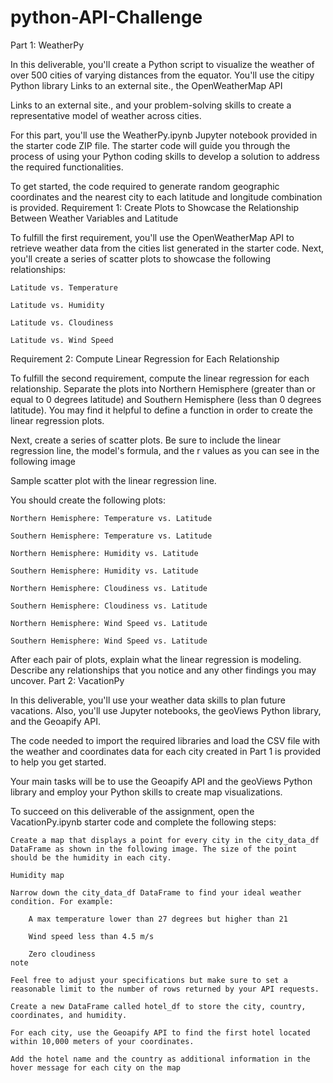# python-API-Challenge

Part 1: WeatherPy

In this deliverable, you'll create a Python script to visualize the weather of over 500 cities of varying distances from the equator. You'll use the citipy Python library
Links to an external site., the OpenWeatherMap API

Links to an external site., and your problem-solving skills to create a representative model of weather across cities.

For this part, you'll use the WeatherPy.ipynb Jupyter notebook provided in the starter code ZIP file. The starter code will guide you through the process of using your Python coding skills to develop a solution to address the required functionalities.

To get started, the code required to generate random geographic coordinates and the nearest city to each latitude and longitude combination is provided.
Requirement 1: Create Plots to Showcase the Relationship Between Weather Variables and Latitude

To fulfill the first requirement, you'll use the OpenWeatherMap API to retrieve weather data from the cities list generated in the starter code. Next, you'll create a series of scatter plots to showcase the following relationships:

    Latitude vs. Temperature

    Latitude vs. Humidity

    Latitude vs. Cloudiness

    Latitude vs. Wind Speed

Requirement 2: Compute Linear Regression for Each Relationship

To fulfill the second requirement, compute the linear regression for each relationship. Separate the plots into Northern Hemisphere (greater than or equal to 0 degrees latitude) and Southern Hemisphere (less than 0 degrees latitude). You may find it helpful to define a function in order to create the linear regression plots.

Next, create a series of scatter plots. Be sure to include the linear regression line, the model's formula, and the r values as you can see in the following image

Sample scatter plot with the linear regression line.

You should create the following plots:

    Northern Hemisphere: Temperature vs. Latitude

    Southern Hemisphere: Temperature vs. Latitude

    Northern Hemisphere: Humidity vs. Latitude

    Southern Hemisphere: Humidity vs. Latitude

    Northern Hemisphere: Cloudiness vs. Latitude

    Southern Hemisphere: Cloudiness vs. Latitude

    Northern Hemisphere: Wind Speed vs. Latitude

    Southern Hemisphere: Wind Speed vs. Latitude

After each pair of plots, explain what the linear regression is modeling. Describe any relationships that you notice and any other findings you may uncover.
Part 2: VacationPy

In this deliverable, you'll use your weather data skills to plan future vacations. Also, you'll use Jupyter notebooks, the geoViews Python library, and the Geoapify API.

The code needed to import the required libraries and load the CSV file with the weather and coordinates data for each city created in Part 1 is provided to help you get started.

Your main tasks will be to use the Geoapify API and the geoViews Python library and employ your Python skills to create map visualizations.

To succeed on this deliverable of the assignment, open the VacationPy.ipynb starter code and complete the following steps:

    Create a map that displays a point for every city in the city_data_df DataFrame as shown in the following image. The size of the point should be the humidity in each city.

    Humidity map

    Narrow down the city_data_df DataFrame to find your ideal weather condition. For example:

        A max temperature lower than 27 degrees but higher than 21

        Wind speed less than 4.5 m/s

        Zero cloudiness
    note

    Feel free to adjust your specifications but make sure to set a reasonable limit to the number of rows returned by your API requests.

    Create a new DataFrame called hotel_df to store the city, country, coordinates, and humidity.

    For each city, use the Geoapify API to find the first hotel located within 10,000 meters of your coordinates.

    Add the hotel name and the country as additional information in the hover message for each city on the map
